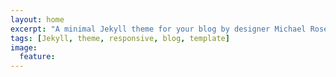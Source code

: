 ```yaml
---
layout: home
excerpt: "A minimal Jekyll theme for your blog by designer Michael Rose."
tags: [Jekyll, theme, responsive, blog, template]
image:
  feature: 
---
```

